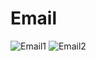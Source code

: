 # Email
![Email1](https://user-images.githubusercontent.com/80381121/146138701-5c1c8d57-ce67-4679-8b1b-b8ffd18895df.png)
![Email2](https://user-images.githubusercontent.com/80381121/146139160-6722622b-1f81-4c70-9417-a38ba80d47f3.png)
